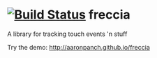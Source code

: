 [![Build Status](https://travis-ci.org/aaronpanch/freccia.svg?branch=master)](https://travis-ci.org/aaronpanch/freccia)
freccia
=======

A library for tracking touch events 'n stuff

Try the demo:
http://aaronpanch.github.io/freccia
